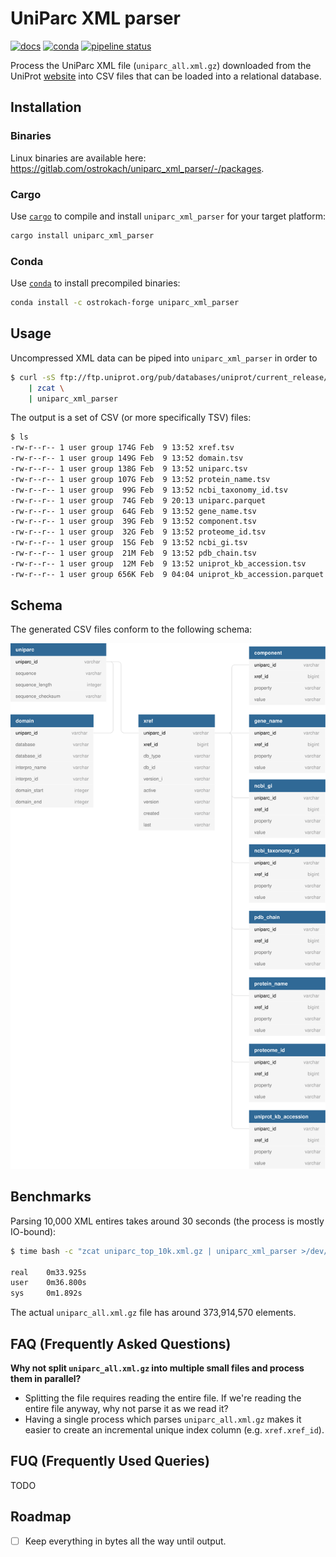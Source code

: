 # UniParc XML parser

[![docs](https://img.shields.io/badge/docs-v0.2.0-blue.svg)](https://ostrokach.gitlab.io/uniparc_xml_parser/v0.2.0/)
[![conda](https://img.shields.io/conda/pn/ostrokach-forge/uniparc_xml_parser)](https://anaconda.org/ostrokach-forge/uniparc_xml_parser/)
[![pipeline status](https://gitlab.com/ostrokach/uniparc_xml_parser/badges/v0.2.0/pipeline.svg)](https://gitlab.com/ostrokach/uniparc_xml_parser/commits/v0.2.0/)

Process the UniParc XML file (`uniparc_all.xml.gz`) downloaded from the UniProt [website](http://www.uniprot.org/downloads) into CSV files that can be loaded into a relational database.

## Installation

### Binaries

Linux binaries are available here: https://gitlab.com/ostrokach/uniparc_xml_parser/-/packages.

### Cargo

Use [`cargo`](https://crates.io/) to compile and install `uniparc_xml_parser` for your target platform:

```bash
cargo install uniparc_xml_parser
```

### Conda

Use [`conda`](https://docs.conda.io/en/latest/miniconda.html) to install precompiled binaries:

```bash
conda install -c ostrokach-forge uniparc_xml_parser
```

## Usage

Uncompressed XML data can be piped into `uniparc_xml_parser` in order to

```bash
$ curl -sS ftp://ftp.uniprot.org/pub/databases/uniprot/current_release/uniparc/uniparc_all.xml.gz \
    | zcat \
    | uniparc_xml_parser
```

The output is a set of CSV (or more specifically TSV) files:

```bash
$ ls
-rw-r--r-- 1 user group 174G Feb  9 13:52 xref.tsv
-rw-r--r-- 1 user group 149G Feb  9 13:52 domain.tsv
-rw-r--r-- 1 user group 138G Feb  9 13:52 uniparc.tsv
-rw-r--r-- 1 user group 107G Feb  9 13:52 protein_name.tsv
-rw-r--r-- 1 user group  99G Feb  9 13:52 ncbi_taxonomy_id.tsv
-rw-r--r-- 1 user group  74G Feb  9 20:13 uniparc.parquet
-rw-r--r-- 1 user group  64G Feb  9 13:52 gene_name.tsv
-rw-r--r-- 1 user group  39G Feb  9 13:52 component.tsv
-rw-r--r-- 1 user group  32G Feb  9 13:52 proteome_id.tsv
-rw-r--r-- 1 user group  15G Feb  9 13:52 ncbi_gi.tsv
-rw-r--r-- 1 user group  21M Feb  9 13:52 pdb_chain.tsv
-rw-r--r-- 1 user group  12M Feb  9 13:52 uniprot_kb_accession.tsv
-rw-r--r-- 1 user group 656K Feb  9 04:04 uniprot_kb_accession.parquet
```

## Schema

The generated CSV files conform to the following schema:

<div align="center">
<img src="docs/schema/uml-diagram.svg" width="800px" />
</div>

## Benchmarks

Parsing 10,000 XML entires takes around 30 seconds (the process is mostly IO-bound):

```bash
$ time bash -c "zcat uniparc_top_10k.xml.gz | uniparc_xml_parser >/dev/null"

real    0m33.925s
user    0m36.800s
sys     0m1.892s
```

The actual `uniparc_all.xml.gz` file has around 373,914,570 elements.

## FAQ (Frequently Asked Questions)

**Why not split `uniparc_all.xml.gz` into multiple small files and process them in parallel?**

- Splitting the file requires reading the entire file. If we're reading the entire file anyway, why not parse it as we read it?
- Having a single process which parses `uniparc_all.xml.gz` makes it easier to create an incremental unique index column (e.g. `xref.xref_id`).

## FUQ (Frequently Used Queries)

TODO

## Roadmap

- [ ] Keep everything in bytes all the way until output.
